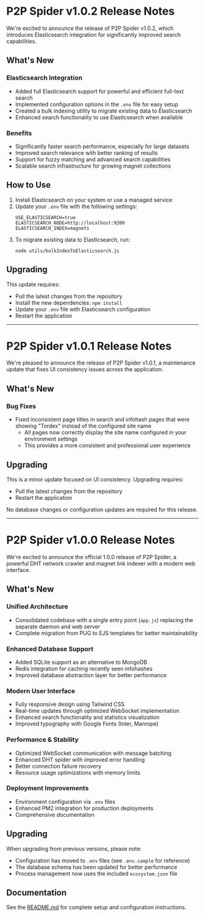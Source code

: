 # P2P Spider v1.0.2 Release Notes

We're excited to announce the release of P2P Spider v1.0.2, which introduces Elasticsearch integration for significantly improved search capabilities.

## What's New

### Elasticsearch Integration
- Added full Elasticsearch support for powerful and efficient full-text search
- Implemented configuration options in the `.env` file for easy setup
- Created a bulk indexing utility to migrate existing data to Elasticsearch
- Enhanced search functionality to use Elasticsearch when available

### Benefits
- Significantly faster search performance, especially for large datasets
- Improved search relevance with better ranking of results
- Support for fuzzy matching and advanced search capabilities
- Scalable search infrastructure for growing magnet collections

## How to Use

1. Install Elasticsearch on your system or use a managed service
2. Update your `.env` file with the following settings:
   ```
   USE_ELASTICSEARCH=true
   ELASTICSEARCH_NODE=http://localhost:9200
   ELASTICSEARCH_INDEX=magnets
   ```
3. To migrate existing data to Elasticsearch, run:
   ```
   node utils/bulkIndexToElasticsearch.js
   ```

## Upgrading

This update requires:
- Pull the latest changes from the repository
- Install the new dependencies: `npm install`
- Update your `.env` file with Elasticsearch configuration
- Restart the application

---

# P2P Spider v1.0.1 Release Notes

We're pleased to announce the release of P2P Spider v1.0.1, a maintenance update that fixes UI consistency issues across the application.

## What's New

### Bug Fixes
- Fixed inconsistent page titles in search and infohash pages that were showing "Tordex" instead of the configured site name
  - All pages now correctly display the site name configured in your environment settings
  - This provides a more consistent and professional user experience

## Upgrading

This is a minor update focused on UI consistency. Upgrading requires:
- Pull the latest changes from the repository
- Restart the application

No database changes or configuration updates are required for this release.

---

# P2P Spider v1.0.0 Release Notes

We're excited to announce the official 1.0.0 release of P2P Spider, a powerful DHT network crawler and magnet link indexer with a modern web interface.

## What's New

### Unified Architecture
- Consolidated codebase with a single entry point (`app.js`) replacing the separate daemon and web server
- Complete migration from PUG to EJS templates for better maintainability

### Enhanced Database Support
- Added SQLite support as an alternative to MongoDB
- Redis integration for caching recently seen infohashes
- Improved database abstraction layer for better performance

### Modern User Interface
- Fully responsive design using Tailwind CSS
- Real-time updates through optimized WebSocket implementation
- Enhanced search functionality and statistics visualization
- Improved typography with Google Fonts (Inter, Manrope)

### Performance & Stability
- Optimized WebSocket communication with message batching
- Enhanced DHT spider with improved error handling
- Better connection failure recovery
- Resource usage optimizations with memory limits

### Deployment Improvements
- Environment configuration via `.env` files
- Enhanced PM2 integration for production deployments
- Comprehensive documentation

## Upgrading

When upgrading from previous versions, please note:
- Configuration has moved to `.env` files (see `.env.sample` for reference)
- The database schema has been updated for better performance
- Process management now uses the included `ecosystem.json` file

## Documentation

See the [README.md](README.md) for complete setup and configuration instructions. 